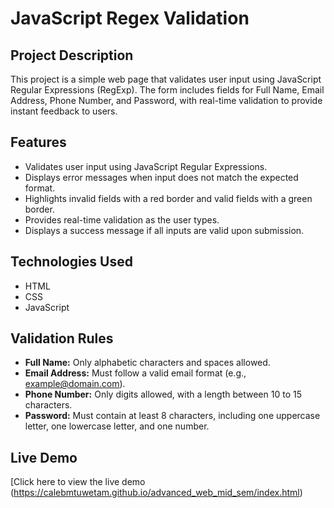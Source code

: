 # JavaScript Regex Validation

## Project Description
This project is a simple web page that validates user input using JavaScript Regular Expressions (RegExp). The form includes fields for Full Name, Email Address, Phone Number, and Password, with real-time validation to provide instant feedback to users.

## Features
- Validates user input using JavaScript Regular Expressions.
- Displays error messages when input does not match the expected format.
- Highlights invalid fields with a red border and valid fields with a green border.
- Provides real-time validation as the user types.
- Displays a success message if all inputs are valid upon submission.

## Technologies Used
- HTML
- CSS
- JavaScript

## Validation Rules
- **Full Name:** Only alphabetic characters and spaces allowed.
- **Email Address:** Must follow a valid email format (e.g., example@domain.com).
- **Phone Number:** Only digits allowed, with a length between 10 to 15 characters.
- **Password:** Must contain at least 8 characters, including one uppercase letter, one lowercase letter, and one number.

## Live Demo
[Click here to view the live demo
(https://calebmtuwetam.github.io/advanced_web_mid_sem/index.html)

